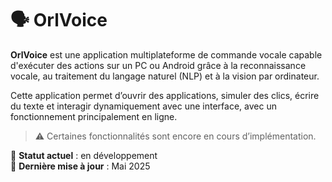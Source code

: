# 🗣️ OrlVoice

**OrlVoice** est une application multiplateforme de commande vocale capable d'exécuter des actions sur un PC ou Android grâce à la reconnaissance vocale, au traitement du langage naturel (NLP) et à la vision par ordinateur.

Cette application permet d’ouvrir des applications, simuler des clics, écrire du texte et interagir dynamiquement avec une interface, avec un fonctionnement principalement en ligne.

> ⚠️ Certaines fonctionnalités sont encore en cours d’implémentation.

📌 **Statut actuel** : en développement  
📅 **Dernière mise à jour** : Mai 2025
